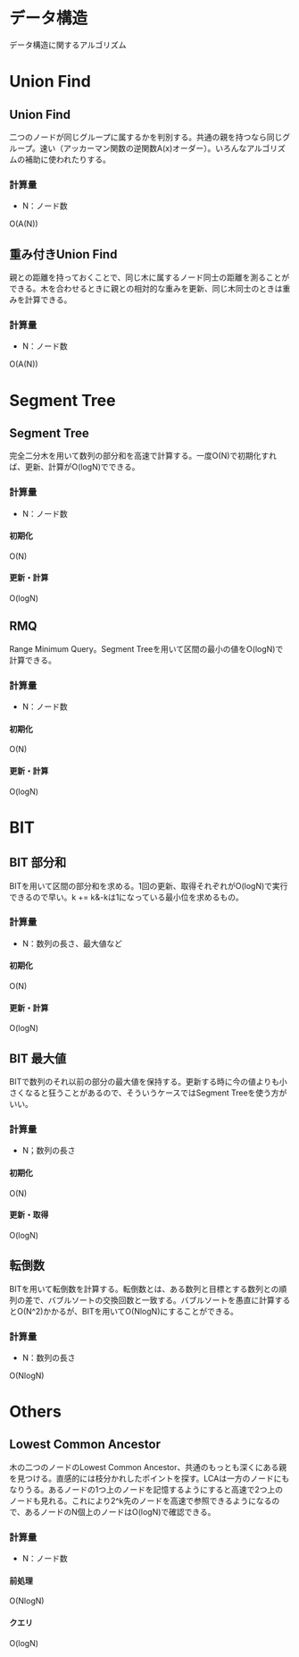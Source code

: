 # データ構造
データ構造に関するアルゴリズム
# Union Find

## Union Find
二つのノードが同じグループに属するかを判別する。共通の親を持つなら同じグループ。速い（アッカーマン関数の逆関数A(x)オーダー）。いろんなアルゴリズムの補助に使われたりする。

### 計算量
- N：ノード数

O(A(N))

## 重み付きUnion Find
親との距離を持っておくことで、同じ木に属するノード同士の距離を測ることができる。木を合わせるときに親との相対的な重みを更新、同じ木同士のときは重みを計算できる。

### 計算量
- N：ノード数

O(A(N))

# Segment Tree

## Segment Tree
完全二分木を用いて数列の部分和を高速で計算する。一度O(N)で初期化すれば、更新、計算がO(logN)でできる。

### 計算量
- N：ノード数

#### 初期化
O(N)

#### 更新・計算
O(logN)

## RMQ
Range Minimum Query。Segment Treeを用いて区間の最小の値をO(logN)で計算できる。
### 計算量
- N：ノード数

#### 初期化
O(N)

#### 更新・計算
O(logN)

# BIT
## BIT 部分和
BITを用いて区間の部分和を求める。1回の更新、取得それぞれがO(logN)で実行できるので早い。k += k&-kは1になっている最小位を求めるもの。

### 計算量
- N：数列の長さ、最大値など

#### 初期化
O(N)

#### 更新・計算
O(logN)

## BIT 最大値
BITで数列のそれ以前の部分の最大値を保持する。更新する時に今の値よりも小さくなると狂うことがあるので、そういうケースではSegment Treeを使う方がいい。

### 計算量
- N；数列の長さ

#### 初期化
O(N)

#### 更新・取得
O(logN)

## 転倒数
BITを用いて転倒数を計算する。転倒数とは、ある数列と目標とする数列との順列の差で、バブルソートの交換回数と一致する。バブルソートを愚直に計算するとO(N^2)かかるが、BITを用いてO(NlogN)にすることができる。

### 計算量
- N：数列の長さ

O(NlogN)

# Others

## Lowest Common Ancestor
木の二つのノードのLowest Common Ancestor、共通のもっとも深くにある親を見つける。直感的には枝分かれしたポイントを探す。LCAは一方のノードにもなりうる。あるノードの1つ上のノードを記憶するようにすると高速で2つ上のノードも見れる。これにより2^k先のノードを高速で参照できるようになるので、あるノードのN個上のノードはO(logN)で確認できる。

### 計算量
- N：ノード数
#### 前処理
O(NlogN)
#### クエリ
O(logN)
